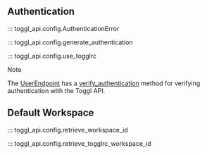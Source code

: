 ## Authentication

::: toggl_api.config.AuthenticationError

::: toggl_api.config.generate_authentication

::: toggl_api.config.use_togglrc

> [!NOTE]  
> The [UserEndpoint](user.md#toggl_api.modules.user.UserEndpoint) has a [verify_authentication](user.md#toggl_api.modules.user.UserEndpoint.check_authentication) method for verifying authentication with the Toggl API.

## Default Workspace

::: toggl_api.config.retrieve_workspace_id

::: toggl_api.config.retrieve_togglrc_workspace_id
